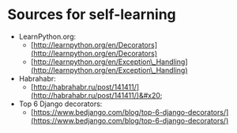 # Sources for self-learning

* LearnPython.org:
  * [http://learnpython.org/en/Decorators](http://learnpython.org/en/Decorators)
  * [http://learnpython.org/en/Exception\_Handling](http://learnpython.org/en/Exception\_Handling)
* Habrahabr:
  * [http://habrahabr.ru/post/141411/](http://habrahabr.ru/post/141411/)&#x20;
* Top 6 Django decorators:
  * [https://www.bedjango.com/blog/top-6-django-decorators/](https://www.bedjango.com/blog/top-6-django-decorators/)
